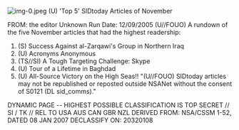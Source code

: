 ![img-0.jpeg](img-0.jpeg)
(U) 'Top 5' SIDtoday Articles of November

FROM: the editor
Unknown
Run Date: 12/09/2005
(U//FOUO) A rundown of the five November articles that had the highest readership:

1. (S) Success Against al-Zarqawi's Group in Northern Iraq
2. (U) Acronyms Anonymous
3. (TS//SI) A Tough Targeting Challenge: Skype
4. (U) Tour of a Lifetime in Baghdad
5. (U) All-Source Victory on the High Seas!!
"(U//FOUO) SIDtoday articles may not be republished or reposted outside NSANet without the consent of S0121 (DL sid_comms)."

DYNAMIC PAGE -- HIGHEST POSSIBLE CLASSIFICATION IS
TOP SECRET // SI / TK // REL TO USA AUS CAN GBR NZL
DERIVED FROM: NSA/CSSM 1-52, DATED 08 JAN 2007 DECLASSIFY ON: 20320108

